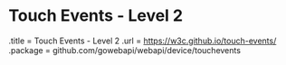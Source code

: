 # Touch Events - Level 2

.title = Touch Events - Level 2
.url = <https://w3c.github.io/touch-events/>
.package = github.com/gowebapi/webapi/device/touchevents
